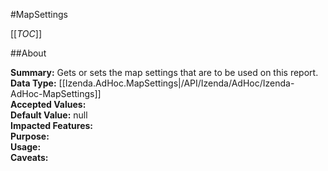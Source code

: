 #MapSettings

[[_TOC_]]

##About

**Summary:**  Gets or sets the map settings that are to be used on this report.   
**Data Type:** [[Izenda.AdHoc.MapSettings|/API/Izenda/AdHoc/Izenda-AdHoc-MapSettings]]  
**Accepted Values:**   
**Default Value:** null  
**Impacted Features:**   
**Purpose:**   
**Usage:**   
**Caveats:**   

